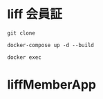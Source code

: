 # liff 会員証

```
git clone
```

```
docker-compose up -d --build
```

```
docker exec
```
# liffMemberApp
